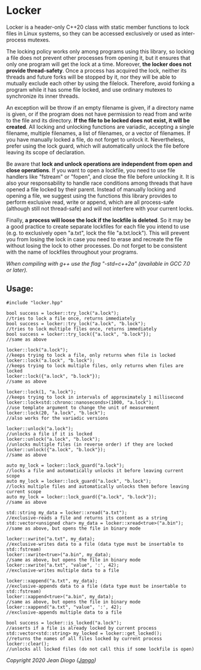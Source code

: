 # Locker

Locker is a header-only C++20 class with static member functions to lock files in Linux systems, so they can be accessed exclusively or used as inter-process mutexes.

The locking policy works only among programs using this library, so locking a file does not prevent other processes from opening it, but it ensures that only one program will get the lock at a time. Moreover, **the locker does not provide thread-safety**. Once a process has acquired the lock, neither its threads and future forks will be stopped by it, nor they will be able to mutually exclude each other by using the filelock. Therefore, avoid forking a program while it has some file locked, and use ordinary mutexes to synchronize its inner threads.

An exception will be throw if an empty filename is given, if a directory name is given, or if the program does not have permission to read from and write to the file and its directory. **If the file to be locked does not exist, it will be created**. All locking and unlocking functions are variadic, accepting a single filename, multiple filenames, a list of filenames, or a vector of filenames. If you have manually locked a file, do not forget to unlock it. Nevertheless, prefer using the lock guard, which will automatically unlock the file before leaving its scope of declaration.

Be aware that **lock and unlock operations are independent from open and close operations**. If you want to open a lockfile, you need to use file handlers like "fstream" or "fopen", and close the file before unlocking it. It is also your responsability to handle race conditions among threads that have opened a file locked by their parent. Instead of manually locking and opening a file, we suggest using the functions this library provides to perform exclusive read, write or append, which are all process-safe (although still not thread-safe) and will not interfere with your current locks.

Finally, **a process will loose the lock if the lockfile is deleted**. So it may be a good practice to create separate lockfiles for each file you intend to use (e.g. to exclusively open "a.txt", lock the file "a.txt.lock"). This will prevent you from losing the lock in case you need to erase and recreate the file without losing the lock to other processes. Do not forget to be consistent with the name of lockfiles throughout your programs.

*When compiling with g++ use the flag "-std=c++2a" (available in GCC 7.0 or later).*

## Usage:

	#include "locker.hpp"
	
	bool success = locker::try_lock("a.lock");                         //tries to lock a file once, returns immediately
	bool success = locker::try_lock("a.lock", "b.lock");               //tries to lock multiple files once, returns immediately
	bool success = locker::try_lock({"a.lock", "b.lock"});             //same as above
	
	locker::lock("a.lock");                                            //keeps trying to lock a file, only returns when file is locked
	locker::lock("a.lock", "b.lock");                                  //keeps trying to lock multiple files, only returns when files are locked
	locker::lock({"a.lock", "b.lock"});                                //same as above
	
	locker::lock(1, "a.lock");                                         //keeps trying to lock in intervals of approximately 1 millisecond
	locker::lock<std::chrono::nanoseconds>(1000, "a.lock");            //use template argument to change the unit of measurement
	locker::lock(20, "a.lock", "b.lock");                              //also works for the variadic versions
	
	locker::unlock("a.lock");                                          //unlocks a file if it is locked
	locker::unlock("a.lock", "b.lock");                                //unlocks multiple files (in reverse order) if they are locked
	locker::unlock({"a.lock", "b.lock"});                              //same as above
	
	auto my_lock = locker::lock_guard("a.lock");                       //locks a file and automatically unlocks it before leaving current scope
	auto my_lock = locker::lock_guard("a.lock", "b.lock");             //locks multiple files and automatically unlocks them before leaving current scope
	auto my_lock = locker::lock_guard({"a.lock", "b.lock"});           //same as above
	
	std::string my_data = locker::xread("a.txt");                      //exclusive-reads a file and returns its content as a string
	std::vector<unsigned char> my_data = locker::xread<true>("a.bin"); //same as above, but opens the file in binary mode
	
	locker::xwrite("a.txt", my_data);                                  //exclusive-writes data to a file (data type must be insertable to std::fstream)
	locker::xwrite<true>("a.bin", my_data);                            //same as above, but opens the file in binary mode
	locker::xwrite("a.txt", "value", ':', 42);                         //exclusive-writes multiple data to a file
	
	locker::xappend("a.txt", my_data);                                 //exclusive-appends data to a file (data type must be insertable to std::fstream)
	locker::xappend<true>("a.bin", my_data);                           //same as above, but opens the file in binary mode
	locker::xappend("a.txt", "value", ':', 42);                        //exclusive-appends multiple data to a file
	
	bool success = locker::is_locked("a.lock");                        //asserts if a file is already locked by current process
	std::vector<std::string> my_locked = locker::get_locked();         //returns the names of all files locked by current process
	locker::clear();                                                   //unlocks all locked files (do not call this if some lockfile is open)

*Copyright 2020 Jean Diogo ([Jango](mailto:jeandiogo@gmail.com))*
